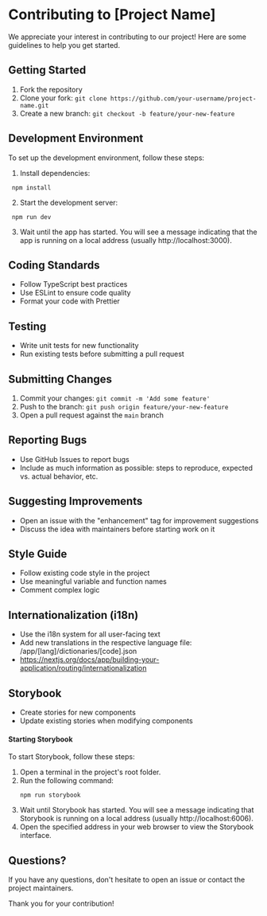 # Contributing to [Project Name]

We appreciate your interest in contributing to our project! Here are some guidelines to help you get started.

## Getting Started

1. Fork the repository
2. Clone your fork: `git clone https://github.com/your-username/project-name.git`
3. Create a new branch: `git checkout -b feature/your-new-feature`

## Development Environment

To set up the development environment, follow these steps:

1. Install dependencies:

```
 npm install
```

2. Start the development server:

```
 npm run dev
```

3. Wait until the app has started. You will see a message indicating that the app is running on a local address (usually http://localhost:3000).

## Coding Standards

- Follow TypeScript best practices
- Use ESLint to ensure code quality
- Format your code with Prettier

## Testing

- Write unit tests for new functionality
- Run existing tests before submitting a pull request

## Submitting Changes

1. Commit your changes: `git commit -m 'Add some feature'`
2. Push to the branch: `git push origin feature/your-new-feature`
3. Open a pull request against the `main` branch

## Reporting Bugs

- Use GitHub Issues to report bugs
- Include as much information as possible: steps to reproduce, expected vs. actual behavior, etc.

## Suggesting Improvements

- Open an issue with the "enhancement" tag for improvement suggestions
- Discuss the idea with maintainers before starting work on it

## Style Guide

- Follow existing code style in the project
- Use meaningful variable and function names
- Comment complex logic

## Internationalization (i18n)

- Use the i18n system for all user-facing text
- Add new translations in the respective language file: /app/[lang]/dictionaries/[code].json
- https://nextjs.org/docs/app/building-your-application/routing/internationalization

## Storybook

- Create stories for new components
- Update existing stories when modifying components

#### Starting Storybook

To start Storybook, follow these steps:

1. Open a terminal in the project's root folder.
2. Run the following command:
   ```
   npm run storybook
   ```
3. Wait until Storybook has started. You will see a message indicating that Storybook is running on a local address (usually http://localhost:6006).
4. Open the specified address in your web browser to view the Storybook interface.

## Questions?

If you have any questions, don't hesitate to open an issue or contact the project maintainers.

Thank you for your contribution!
